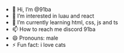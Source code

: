 - 👋 Hi, I’m @91ba
- 👀 I’m interested in luau and react
- 🌱 I’m currently learning html, css, js and ts
- 📫 How to reach me discord 91ba
- 😄 Pronouns: male
- ⚡ Fun fact: i love cats

<!---
91ba/91ba is a ✨ special ✨ repository because its `README.md` (this file) appears on your GitHub profile.
You can click the Preview link to take a look at your changes.
--->

